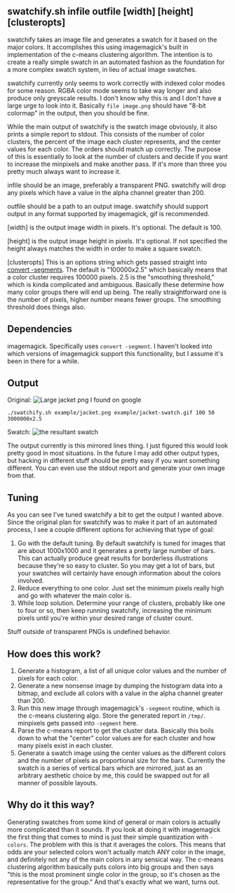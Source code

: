 swatchify.sh infile outfile [width] [height] [clusteropts]
---

swatchify takes an image file and generates a swatch for it based on the
major colors. It accomplishes this using imagemagick's built in 
implementation of the c-means clustering algorithm. The intention is to
create a really simple swatch in an automated fashion as the foundation for a
more complex swatch system, in lieu of actual image swatches.

swatchify currently only seems to work correctly with indexed color modes for
some reason. RGBA color mode seems to take way longer and also produce
only greyscale results. I don't know why this is and I don't have a large
urge to look into it. Basically `file image.png` should have "8-bit colormap"
in the output, then you should be fine.

While the main output of swatchify is the swatch image obviously, it also
prints a simple report to stdout. This consists of the number of color
clusters, the percent of the image each cluster represents, and the center
values for each color. The orders should match up correctly. The purpose of 
this is essentially to look at the number of clusters and decide if you want
to increase the minpixels and make another pass. If it's more than three you
pretty much always want to increase it.

infile should be an image, preferably a transparent PNG. swatchify will
drop any pixels which have a value in the alpha channel greater than 200.

outfile should be a path to an output image. swatchify should support
output in any format supported by imagemagick, gif is recommended.

[width] is the output image width in pixels. It's optional. The default is 
100.

[height] is the output image height in pixels. It's optional. If not 
specified the height always matches the width in order to make a square
swatch.

[clusteropts] This is an options string which gets passed straight into
[convert -segments](http://www.imagemagick.org/script/command-line-options.php#segment).
The default is "100000x2.5" which basically means that a color cluster 
requires 100000 pixels. 2.5 is the "smoothing threshold," which is kinda
complicated and ambiguous. Basically these determine how many color groups
there will end up being. The really straightforward one is the number of
pixels, higher number means fewer groups. The smoothing threshold does things
also.

Dependencies
---
imagemagick. Specifically uses `convert -segment`. I haven't looked into which
versions of imagemagick support this functionality, but I assume it's been in
there for a while.

Output
---
Original:
![Large jacket png I found on
google](https://raw.githubusercontent.com/lyleunderwood/swatchify.sh/master/example/jacket.png)

```
./swatchify.sh example/jacket.png example/jacket-swatch.gif 100 50 3000000x2.5
```

Swatch:
![the resultant
swatch](https://raw.githubusercontent.com/lyleunderwood/swatchify.sh/master/example/jacket-swatch.gif)

The output currently is this mirrored lines thing. I just figured this would
look pretty good in most situations. In the future I may add other output
types, but hacking in different stuff should be pretty easy if you want
something different. You can even use the stdout report and generate your own
image from that.

Tuning
---

As you can see I've tuned swatchify a bit to get the output I wanted above.
Since the original plan for swatchify was to make it part of an automated
process, I see a couple different options for achieving that type of goal:

1. Go with the default tuning. By default swatchify is tuned for images that
   are about 1000x1000 and it generates a pretty large number of bars. This can
   actually produce great results for borderless illustrations because they're
   so easy to cluster. So you may get a lot of bars, but your swatches will
   certainly have enough information about the colors involved.
2. Reduce everything to one color. Just set the minimum pixels really high and
   go with whatever the main color is.
3. While loop solution. Determine your range of clusters, probably like one to
   four or so, then keep running swatchify, increasing the minimum pixels until
   you're within your desired range of cluster count.

Stuff outside of transparent PNGs is undefined behavior.

How does this work?
---

1. Generate a histogram, a list of all unique color values and the number of
   pixels for each color.
2. Generate a new nonsense image by dumping the histogram data into a bitmap,
   and exclude all colors with a value in the alpha channel greater than 200.
3. Run this new image through imagemagick's `-segment` routine, which is the
   c-means clustering algo. Store the generated report in `/tmp/`. minpixels
   gets passed into `-segment` here.
4. Parse the c-means report to get the cluster data. Basically this boils down
   to what the "center" color values are for each cluster and how many pixels
   exist in each cluster.
5. Generate a swatch image using the center values as the different colors and
   the number of pixels as proportional size for the bars. Currently the swatch
   is a series of vertical bars which are mirrored, just as an arbitrary
   aesthetic choice by me, this could be swapped out for all manner of possible
   layouts.

Why do it this way?
---

Generating swatches from some kind of general or main colors is actually more
complicated than it sounds. If you look at doing it with imagemagick the first
thing that comes to mind is just their simple quantization with `-colors`. The
problem with this is that it averages the colors. This means that odds are your
selected colors won't actually match ANY color in the image, and definitely not
any of the main colors in any sensical way. The c-means clustering algorithm
basically puts colors into big groups and then says "this is the most prominent
single color in the group, so it's chosen as the representative for the
group." And that's exactly what we want, turns out.
